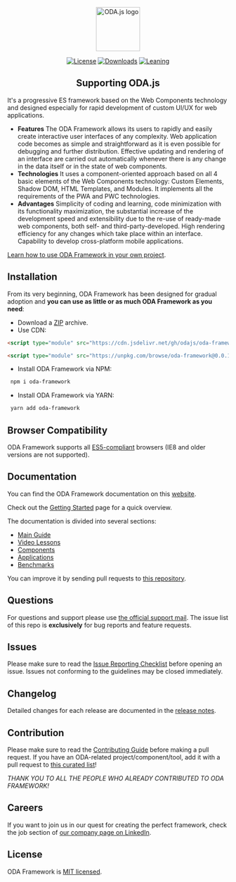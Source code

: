 <p align="center"><a href="https://odajs.org" target="_blank" rel="noopener noreferrer"><img width="100" src="https://odajs.org/images/logo.png" alt="ODA.js logo"></a></p>

<p align="center">
  <a href="https://github.com/odajs/blob/master/LICENSE"><img src="https://img.shields.io/badge/license-MIT-blue.svg" alt="License"></a>
  <a href="https://www.npmjs.com/odajs"><img src="https://img.shields.io/npm/v/oda-framework.svg?style=flat" alt="Downloads"></a>
  <a href="https://odajs.org/web/oda/learn/docs/how-to-contribute.html#your-first-pull-request"><img src="https://img.shields.io/badge/ODA-welcome-brightgreen.svg" alt="Leaning"></a>
</p>

<h2 align="center">Supporting ODA.js</h2>

It's a progressive ES framework based on the Web Components technology and designed especially for rapid development of custom UI/UX for web applications.

* **Features** The ODA Framework allows its users to rapidly and easily create interactive user interfaces of any complexity. Web application code becomes as simple and straightforward as it is even possible for debugging and further distribution. Effective updating and rendering of an interface are carried out automatically whenever there is any change in the data itself or in the state of web components.
* **Technologies** It uses a component-oriented approach based on all 4 basic elements of the Web Components technology: Custom Elements, Shadow DOM, HTML Templates, and Modules. It implements all the requirements of the PWA and PWC technologies.
* **Advantages** Simplicity of coding and learning, code minimization with its functionality maximization, the substantial increase of the development speed and extensibility due to the re-use of ready-made web components, both self- and third-party-developed. High rendering efficiency for any changes which take place within an interface. Capability to develop cross-platform mobile applications.

[Learn how to use ODA Framework in your own project](https://odajs.org/docs/getting-started.html).

## Installation

From its very beginning, ODA Framework has been designed for gradual adoption and **you can use as little or as much ODA Framework as you need**:

* Download a [ZIP](https://current.odant.org/web/oda/dist/oda.zip) archive.
* Use CDN:
~~~html
<script type="module" src="https://cdn.jsdelivr.net/gh/odajs/oda-framework/oda.js"></script>
~~~

~~~html
<script type="module" src="https://unpkg.com/browse/oda-framework@0.0.1/oda.js"></script>
~~~
* Install ODA Framework via NPM:
~~~html
 npm i oda-framework
~~~
* Install ODA Framework via YARN:
~~~html
 yarn add oda-framework
~~~

## Browser Compatibility

ODA Framework supports all [ES5-compliant](http://kangax.github.io/compat-table/es5/) browsers (IE8 and older versions are not supported).

## Documentation

You can find the ODA Framework documentation on this [website](https://odajs.org/learn/docs).

Check out the [Getting Started](https://odajs.org/learn/docs/getting-started.html) page for a quick overview.

The documentation is divided into several sections:

* [Main Guide](https://odajs.org/#learn/guide)
* [Video Lessons](https://odajs.org/#learn/video-lessons)
* [Components](https://odajs.org/#components)
* [Applications](https://odajs.org/#apps)
* [Benchmarks](https://odajs.org/#benchmarks)

You can improve it by sending pull requests to [this repository](https://github.com/odajs/odajs).

## Questions

For questions and support please use [the official support mail](mailto:support@odant.su?subject=[GitHub]%20Source%20Han%20Sans). The issue list of this repo is **exclusively** for bug reports and feature requests.

## Issues

Please make sure to read the [Issue Reporting Checklist](https://github.com/odajs/odajs/blob/dev/.github/CONTRIBUTING.md#issue-reporting-guidelines) before opening an issue. Issues not conforming to the guidelines may be closed immediately.

## Changelog

Detailed changes for each release are documented in the [release notes](https://github.com/odajs/odajs/releases).

## Contribution

Please make sure to read the [Contributing Guide](https://github.com/odajs/odajs/blob/dev/.github/CONTRIBUTING.md) before making a pull request. If you have an ODA-related project/component/tool, add it with a pull request to [this curated list](https://github.com/odajs/contribution-list)!

*THANK YOU TO ALL THE PEOPLE WHO ALREADY CONTRIBUTED TO ODA FRAMEWORK!*

## Careers

If you want to join us in our quest for creating the perfect framework, check the job section of [our company page on LinkedIn](https://www.linkedin.com/company/businessintersoft/jobs).

## License

ODA Framework is [MIT licensed](./LICENSE).

